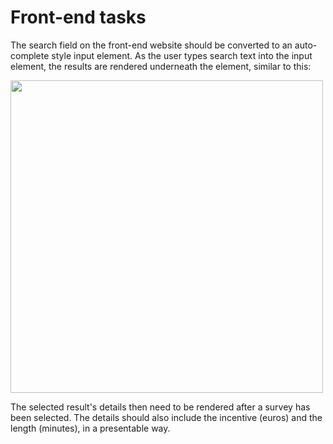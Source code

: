 # Front-end tasks
The search field on the front-end website should be converted to an auto-complete style input element. As the user types search text into the input element, the results are rendered underneath the element, similar to this:

<img src="https://miro.medium.com/max/1400/0*Clowz4l46seCXSJ2.gif" width="500" />

The selected result's details then need to be rendered after a survey has been selected. The details should also include the incentive (euros) and the length (minutes), in a presentable way.
